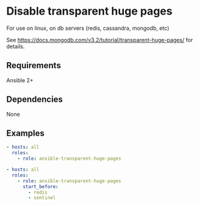 # Disable transparent huge pages

For use on linux, on db servers (redis, cassandra, mongodb, etc)

See https://docs.mongodb.com/v3.2/tutorial/transparent-huge-pages/ for details.

## Requirements

Ansible 2+

## Dependencies

None

## Examples

```YAML
- hosts: all
  roles:
    - role: ansible-transparent-huge-pages
```

```YAML
- hosts: all
  roles:
    - role: ansible-transparent-huge-pages
      start_before: 
        - redis
        - sentinel
```
